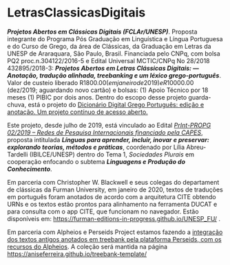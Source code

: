 # LetrasClassicasDigitais
***Projetos Abertos em Clássicas Digitais (FCLAr/UNESP)***. Proposta integrante do Programa Pós Graduação em Linguística e Língua Portuguesa e do Curso de  Grego, da área de Clássicas, da Graduação em Letras da UNESP de Araraquara, São Paulo, Brasil. Financiada pelo CNPq, com bolsa PQ2 proc.n.304122/2016-5 e Edital Universal MCTIC/CNPq No 28/2018 432895/2018-3: **_Projetos Abertos em Letras Clássicas Digitais: —Anotação, tradução alinhada, treebanking e um léxico grego-português_**. Valor de custeio liberado R$1800.00 (em janeiro de 2019) e R$10000.00 (dez/2019; aguardando novo cartão) e bolsas: (1) Apoio Técnico por 18 meses (1) PIBIC por dois anos. Dentro do escopo desse projeto guarda-chuva, está o projeto do [Dicionário Digital Grego Português: edição e anotação. Um projeto contínuo de acesso aberto.](https://github.com/aniseferreira/Grc-Por-DigDict)


Este projeto, desde julho de 2019, está vinculado ao Edital [*PrInt-PROPG 02/2019 – Redes de Pesquisa Internacionais financiado pela CAPES*](https://www2.unesp.br/portal#!/propg/projetos-internacionais/editais-print/abertos/),  proposta intitulada ***Línguas para aprender, incluir, inovar e preservar: explorando teorias, métodos e práticas***,  coordenado por Lília Abreu-Tardelli (IBILCE/UNESP) dentro do Tema 1, _*Sociedades Plurais*_ em cooperação enfocando o subtema _**Linguagens e Produção do Conhecimento**_.

Em parceria com Christopher W. Blackwell e seus colegas do departament de clássicas da Furman University, em janeiro de 2020, textos de traduções em português foram anotados de acordo com a arquitetura CITE obtendo URNs e os textos estão prontos para alinhamento na ferramenta DUCAT e para consulta com o app CITE, que funcionam no navegador. Estão disponíveis em: https://furman-editions-in-progress.github.io/UNESP_FU/ . 

Em parceria com Alpheios e Perseids Project estamos fazendo a [integração dos textos antigos anotados em treebank pela plataforma Perseids, com os recursos do Alpheios](https://aniseferreira.github.io/LetrasClassicasDigitais/teste-integracao-treebank-alpheios1.html). A coleção será mantida na página https://aniseferreira.github.io/treebank-template/
